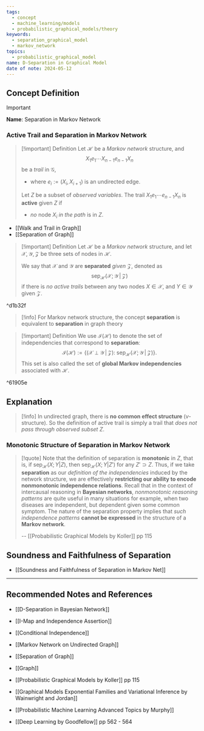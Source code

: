 ```yaml
---
tags:
  - concept
  - machine_learning/models
  - probabilistic_graphical_models/theory
keywords:
  - separation_graphical_model
  - markov_network
topics:
  - probabilistic_graphical_model
name: D-Separation in Graphical Model
date of note: 2024-05-12
---
```


## Concept Definition

>[!important]
>**Name**: Separation in Markov Network

### Active Trail and Separation in Markov Network

>[!important] Definition
>Let $\mathcal{H}$ be a *Markov network* structure, and $$X_{1}e_{1}\cdots X_{n-1}e_{n-1}X_{n}$$ be a *trail* in $\mathcal{G}$, 
>- where $e_{i} := (X_{i}, X_{i+1})$ is an undirected edge. 
>  
>Let $Z$ be a subset of *observed variables*. The trail $X_{1}e_{1}\cdots e_{n-1}X_{n}$ is **active** given $Z$ if
>-  *no* node $X_{i}$ *in the path* is in $Z$.

- [[Walk and Trail in Graph]]
- [[Separation of Graph]]


>[!important] Definition
>Let $\mathcal{H}$ be a *Markov network* structure, and let $\mathcal{X}, \mathcal{Y}, \mathcal{Z}$ be three sets of nodes in $\mathcal{H}$. 
>
>We say that $\mathcal{X}$ and $\mathcal{Y}$ are **separated** *given* $\mathcal{Z}$, denoted as $$\text{sep}_{\mathcal{H}}\left(\mathcal{X};  \mathcal{Y} \,|\, \mathcal{Z}\right)$$ if there is *no active trails* between any two nodes $X\in \mathcal{X}$, and $Y \in \mathcal{Y}$ given $\mathcal{Z}$. 
>

^d1b32f

>[!info]
>For Markov network structure, the concept **separation** is equivalent to **separation** in graph theory

>[!important] Definition
>We use $\mathcal{I}(\mathcal{H})$ to denote the set of independencies that correspond to **separation**:
>$$
>\mathcal{I}(\mathcal{H}) := \left\{ (\mathcal{X} \perp \mathcal{Y} \,|\, \mathcal{Z}):\; \text{sep}_{\mathcal{H}}(\mathcal{X}; \mathcal{Y} \,|\, \mathcal{Z}) \right\}. 
>$$
>This set is also called the set of **global Markov independencies** associated with $\mathcal{H}$.

^61905e

## Explanation

>[!info]
>In undirected graph, there is **no common effect structure** ($v$-structure). So the definition of active trail is simply a trail that *does not pass through observed subset* $Z$.


### Monotonic Structure of Separation in Markov Network

>[!quote]
>Note that the definition of separation is **monotonic** in $Z$, that is, if $\text{sep}_{\mathcal{H}}(X; Y | Z)$, then $\text{sep}_{\mathcal{H}}(X; Y | Z')$ for any $Z' \supset Z.$ Thus, if we take **separation** as our *definition of the independencies* induced by the network structure, we are effectively **restricting our ability to encode nonmonotonic independence relations**. Recall that in the context of intercausal reasoning in **Bayesian networks**, *nonmonotonic reasoning patterns* are quite useful in many situations for example, when two diseases are independent, but dependent given some common symptom. The nature of the separation property implies that *such independence patterns* **cannot be expressed** in the structure of a **Markov network**.
>
>-- [[Probabilistic Graphical Models by Koller]] pp 115



## Soundness and Faithfulness of Separation

- [[Soundness and Faithfulness of Separation in Markov Net]]






-----------
##  Recommended Notes and References

- [[D-Separation in Bayesian Network]]

- [[I-Map and Independence Assertion]]
- [[Conditional Independence]]
- [[Markov Network on Undirected Graph]]


- [[Separation of Graph]]
- [[Graph]]

- [[Probabilistic Graphical Models by Koller]] pp 115
- [[Graphical Models Exponential Families and Variational Inference by Wainwright and Jordan]]
- [[Probabilistic Machine Learning Advanced Topics by Murphy]]
- [[Deep Learning by Goodfellow]] pp 562 - 564